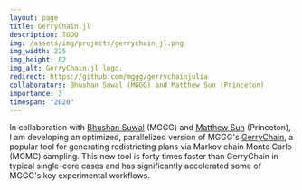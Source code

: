 ```yaml
---
layout: page
title: GerryChain.jl
description: TODO
img: /assets/img/projects/gerrychain_jl.png
img_width: 225
img_height: 82
img_alt: GerryChain.jl logo.
redirect: https://github.com/mggg/gerrychainjulia
collaborators: Bhushan Suwal (MGGG) and Matthew Sun (Princeton)
importance: 3
timespan: "2020"
---
```


In collaboration with <a href="https://bhushansuwal.com/about.html" target="_blank">Bhushan Suwal</a> (MGGG) and <a href="https://sunnymatt.com/" target="_blank">Matthew Sun</a> (Princeton), I am developing an optimized, parallelized version of MGGG's <a href="https://github.com/mggg/gerrychain" target="_blank">GerryChain</a>, a popular tool for generating redistricting plans via Markov chain Monte Carlo (MCMC) sampling. This new tool is forty times faster than GerryChain in typical single-core cases and has significantly accelerated some of MGGG's key experimental workflows.  
